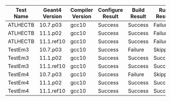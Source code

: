 | Test Name | Geant4 Version | Compiler Version | Configure Result | Build Result  | Run Result   |
|-----------|----------------|------------------|------------------|--------------|--------------|
| ATLHECTB | 10.7.p03 | gcc10 | Success | Success | Failure |
| ATLHECTB | 11.1.p02 | gcc10 | Success | Success | Failure |
| ATLHECTB | 11.1.ref10 | gcc10 | Success | Success | Failure |
| TestEm3 | 10.7.p03 | gcc10 | Success | Failure | Skipped |
| TestEm3 | 11.1.p02 | gcc10 | Success | Success | Success |
| TestEm3 | 11.1.ref10 | gcc10 | Success | Success | Success |
| TestEm4 | 10.7.p03 | gcc10 | Success | Failure | Skipped |
| TestEm4 | 11.1.p02 | gcc10 | Success | Success | Success |
| TestEm4 | 11.1.ref10 | gcc10 | Success | Success | Success |

